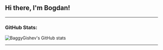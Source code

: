 ## Hi there, I'm Bogdan!
***
### GitHub Stats:
![BaggyGishev's GitHub stats](https://github-readme-stats.vercel.app/api?username=BaggyGishev&show_icons=true&theme=radical)
***

